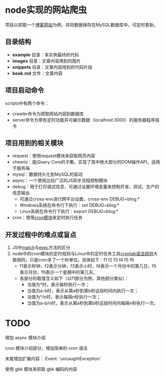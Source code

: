 # node实现的网站爬虫

项目以抓取一个[博客网站](http://blog.sina.com.cn/u/1776757314)为例，并将数据保存在MySQL数据库中，可定时更新。

## 目录结构

+ **example** 目录：本实例最终的代码
+ **images** 目录：文章内容用到的图片
+ **snippets** 目录：文章内容用到的代码片段
+ **book.md** 文件：文章内容

## 项目启动命令

scripts中有两个命令：
+ crawler命令为爬取网站内容到数据库
+ server命令为带有定时功能并可展示数据（localhost:3000）的服务器程序指令

## 项目用到的相关模块

+ request：使用request模块来获取网页内容
+ cheerio：是jQuery Core的子集，实现了其中绝大部分的DOM操作API，适用于服务端
+ mysql：数据持久化到MySQL的驱动
+ async：一个使用比较广泛的JS异步流程控制模块
+ debug：用于打印调试信息，可通过设置环境变量来控制开发、测试、生产的信息输出
  + 可通过cross-env进行跨平台设置，cross-env DEBUG=blog:*
  + Windows系统在命令行下执行：set DEBUG=blog:*
  + Linux系统在命令行下执行：export DEBUG=blog:*
+ cron：使用[cron模块](https://www.npmjs.com/package/cron)来定时执行任务

## 开发过程中的难点或盲点

1. JS中[match](http://www.w3school.com.cn/jsref/jsref_match.asp)与[exec](http://www.w3school.com.cn/jsref/jsref_exec_regexp.asp)方法的区分  
2. node中的cron模块的定时规则与Linux中的定时任务工具[crontab语法规则](http://crontab.org/)大致相同，只是cron多了一个秒单位。具体如下：f1 f2 f3 f4 f5 f6
   + f1表示秒钟，f2表示分钟，f3表示小时，f4表示一个月份中的第几日，f5表示月份，f6表示一个星期中的第几天。
   + 各部分的取值含义如下（以f1部分为例，其他部分类似）：
     + 当值为*时，表示每秒执行一次；
     + 当值为a-b时，表示从第a秒到第b秒这段时间内执行一次；
     + 当值为*/n时，表示每隔n秒执行一次；
     + 当值为a-b/n时，表示从第a秒到第b秒这段时间内每隔n秒执行一次。


TODO
=====

增加 async 模块介绍

cron 模块介绍部分，增加简单的 cron 语法

末尾增加扩展内容：  Event: 'uncaughtException'

使用 gbk 模块来抓取 gbk 编码的内容